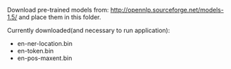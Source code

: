 Download pre-trained models from: http://opennlp.sourceforge.net/models-1.5/ and place them in this folder.

Currently downloaded(and necessary to run application):
- en-ner-location.bin
- en-token.bin
- en-pos-maxent.bin